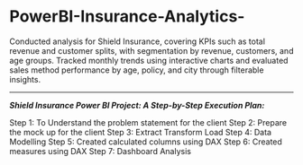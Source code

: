 # PowerBI-Insurance-Analytics-
Conducted analysis for Shield Insurance, covering KPIs such as total revenue and customer splits, with segmentation by revenue, customers, and age groups. Tracked monthly trends using interactive charts and evaluated sales method performance by age, policy, and city through filterable insights.
***
***Shield Insurance Power BI Project: A Step-by-Step Execution Plan:***

Step 1: To Understand the problem statement for the client 
Step 2: Prepare the mock up for the client 
Step 3: Extract Transform Load 
Step 4: Data Modelling 
Step 5: Created calculated columns using DAX 
Step 6: Created measures using DAX 
Step 7: Dashboard Analysis
